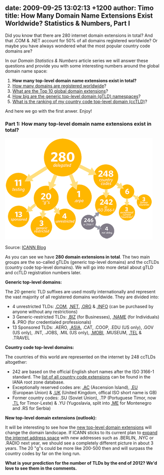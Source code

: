 date: 2009-09-25 13:02:13 +1200
author: Timo
title: How Many Domain Name Extensions Exist Worldwide? Statistics & Numbers, Part I
----

Did you know that there are 280 internet domain extensions in total? And that .COM & .NET account for 50% of all domains registered worldwide? Or maybe you have always wondered what the most popular country code domains are?

In our *Domain Statistics & Numbers* article series we will answer these questions and provide you with some interesting numbers around the global domain name space:

1.  **How many top-level domain name extensions exist in total?**
2.  [How many domains are registered worldwide](https://iwantmyname.com/blog/2009/09/how-many-domains-are-registered-in-total.html)?
3.  [What are the Top 10 global domain extensions](https://iwantmyname.com/blog/2009/10/top-10-global-domain-extensions-statistics-numbers.html)?
4.  [How big are the generic top-level domain (gTLD) namespaces](https://iwantmyname.com/blog/2009/10/how-big-are-the-generic-top-level-domain-namespaces-statistics-numbers-part-iv.html)?
5.  [What is the ranking of my country code top-level domain (ccTLD)](https://iwantmyname.com/blog/2009/10/country-code-top-level-domain-cctld-ranking-numbers-statistics.html)?

And here we go with the first anwer. Enjoy!

### Part 1: How many top-level domain name extensions exist in total?

![tld census](/media/2009-09-25-blogtld-census-480px.png)

Source: [ICANN Blog](http://blog.icann.org/2009/03/tld-census/)

As you can see we have **280 domain extensions in total**. The two main groups are the so-called gTLDs (generic top-level domains) and the ccTLDs (country code top-level domains). We will go into more detail about gTLD and ccTLD registration numbers later.

**Generic top-level domains:**

The 20 generic TLD suffixes are used mostly internationally and represent the vast majority of all registered domains worldwide. They are divided into:

*   4 unrestricted TLDs:  [.COM](https://iwantmyname.com/domains/com-domain-name-registration-for-commercial ".COM Domain"), [.NET](https://iwantmyname.com/domains/net-domain-name-registration-for-network ".NET Domain"), [.ORG](https://iwantmyname.com/domains/org-domain-name-registration-for-organisation ".ORG Domain") & [.INFO](https://iwantmyname.com/domains/info-domain-name-registration-for-information ".INFO domain") (can be purchased by anyone without any restrictions)
*   3 Generic-restricted TLDs: [.BIZ](https://iwantmyname.com/domains/biz-domain-name-registration-for-business ".BIZ Domain") (for Businesses), [.NAME](https://iwantmyname.com/domains/name-domain-name-registration-for-names ".NAME domain") (for Individuals) & .PRO (for credentialed professionals)
*   13 Sponsored TLDs: .AERO, [.ASIA](https://iwantmyname.com/domains/asia-domain-name-registration-for-asia ".ASIA Domain"), .CAT, .COOP, .EDU (US only), .GOV (US only), .INT, .JOBS, .MIL (US only), [.MOBI](https://iwantmyname.com/domains/mobi-domain-name-registration-for-mobile ".MOBI domain"), .MUSEUM, [.TEL](https://iwantmyname.com/domains/tel-domain-name-registration-for-communication ".TEL Domain") & .TRAVEL

**Country code top-level domains:**

The countries of this world are represented on the internet by 248 ccTLDs altogether:

*   242 are based on the official English short names after the ISO 3166-1 standard. The [list of all country code extensions](http://www.iana.org/domains/root/db/ "IANA root zone database") can be found in the IANA root zone database.
*   Exceptionally reserved codes are: [.AC](https://iwantmyname.com/domains/ac-domain-name-registration-for-ascension-island ".AC Domain") (Ascension Island), [.EU](https://iwantmyname.com/domains/eu-european-domain-name-registration-for-europe ".EU Domain") (European Union) & [.UK](https://iwantmyname.com/domains/co.uk-domain-name-registration-for-united-kingdom ".UK Domain") (United Kingdom, offical ISO short name is GB)
*   Former country codes: .SU (Soviet Union), .TP (Portuguese Timor, now [.TL](https://iwantmyname.com/domains/tl-domain-name-registration-for-timor-leste ".TL Domain Registration") for Timor-Leste) & .YU (Yugoslavia, split into [.ME](https://iwantmyname.com/domains/me-montenegrean-domain-name-registration-for-montenegro ".ME Domain") for Montenegro and .RS for Serbia)

**New top-level domain extensions (outlook):**

It will be interesting to see how the [new top-level domain extensions](https://iwantmyname.com/blog/2009/06/list-new-gtld-domain-extensions-2010.html "New domain extensions") will change the domain landscape. If ICANN sticks to its current plan to [expand the internet address space](http://www.icann.org/en/topics/new-gtld-program.htm "New gTLD program") with new addresses such as .BERLIN, .NYC or .RADIO next year, we should see a completely different picture in about 3 years. The 20 "g"s could be more like 200-500 then and will surpass the country codes by far on the long run.

**What is your prediction for the number of TLDs by the end of 2012? We'd love to see them in the comments.**
